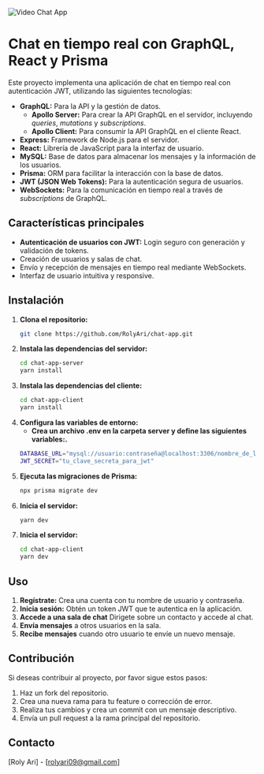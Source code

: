 
![Video Chat App](https://github.com/user-attachments/assets/fcaa267f-6fac-43e0-b14c-76e0e5c6f960)

# Chat en tiempo real con GraphQL, React y Prisma

Este proyecto implementa una aplicación de chat en tiempo real con autenticación JWT, utilizando las siguientes tecnologías:

* **GraphQL:** Para la API y la gestión de datos.
    * **Apollo Server:**  Para crear la API GraphQL en el servidor, incluyendo _queries_, _mutations_ y _subscriptions_.
    * **Apollo Client:**  Para consumir la API GraphQL en el cliente React.
* **Express:** Framework de Node.js para el servidor.
* **React:** Librería de JavaScript para la interfaz de usuario.
* **MySQL:** Base de datos para almacenar los mensajes y la información de los usuarios.
* **Prisma:** ORM para facilitar la interacción con la base de datos.
* **JWT (JSON Web Tokens):** Para la autenticación segura de usuarios.
* **WebSockets:** Para la comunicación en tiempo real a través de _subscriptions_ de GraphQL.


## Características principales

* **Autenticación de usuarios con JWT:**  Login seguro con generación y validación de tokens.
* Creación de usuarios y salas de chat.
* Envío y recepción de mensajes en tiempo real mediante WebSockets.
* Interfaz de usuario intuitiva y responsive.

## Instalación

1. **Clona el repositorio:**
   ```bash
   git clone https://github.com/RolyAri/chat-app.git
2. **Instala las dependencias del servidor:**
   ```bash
   cd chat-app-server
   yarn install

3. **Instala las dependencias del cliente:**
   ```bash
   cd chat-app-client
   yarn install

4. **Configura las variables de entorno:**
     * **Crea un archivo .env en la carpeta server y define las siguientes variables:.**
   ```bash
   DATABASE_URL="mysql://usuario:contraseña@localhost:3306/nombre_de_la_base_de_datos"
   JWT_SECRET="tu_clave_secreta_para_jwt"
5. **Ejecuta las migraciones de Prisma:**
   ```bash
   npx prisma migrate dev
6. **Inicia el servidor:**
   ```bash
   yarn dev
7. **Inicia el servidor:**
   ```bash 
   cd chat-app-client
   yarn dev
## Uso

1. **Regístrate:** Crea una cuenta con tu nombre de usuario y contraseña.
2. **Inicia sesión:** Obtén un token JWT que te autentica en la aplicación.
3. **Accede a una sala de chat** Dirigete sobre un contacto y accede al chat.
4. **Envía mensajes** a otros usuarios en la sala.
5. **Recibe mensajes** cuando otro usuario te envíe un nuevo mensaje.

## Contribución

Si deseas contribuir al proyecto, por favor sigue estos pasos:

1. Haz un fork del repositorio.
2. Crea una nueva rama para tu feature o corrección de error.
3. Realiza tus cambios y crea un commit con un mensaje descriptivo.
4. Envía un pull request a la rama principal del repositorio.


## Contacto

[Roly Ari] - [rolyari09@gmail.com]
